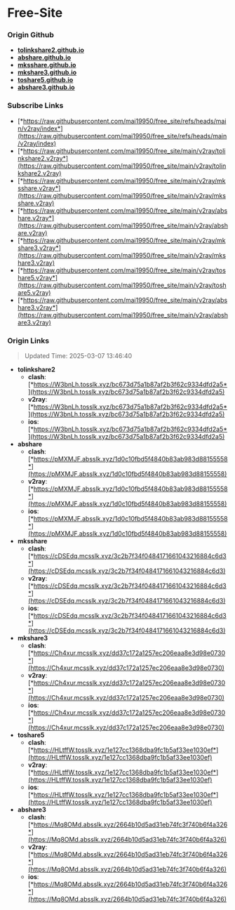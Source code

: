 # Free-Site

### Origin Github

- [**tolinkshare2.github.io**](https://github.com/tolinkshare2/tolinkshare2.github.io)
- [**abshare.github.io**](https://github.com/abshare/abshare.github.io)
- [**mksshare.github.io**](https://github.com/mksshare/mksshare.github.io)
- [**mkshare3.github.io**](https://github.com/mkshare3/mkshare3.github.io)
- [**toshare5.github.io**](https://github.com/toshare5/toshare5.github.io)
- [**abshare3.github.io**](https://github.com/abshare3/abshare3.github.io)

### Subscribe Links

- [*https://raw.githubusercontent.com/mai19950/free_site/refs/heads/main/v2ray/index*](https://raw.githubusercontent.com/mai19950/free_site/refs/heads/main/v2ray/index)
- [*https://raw.githubusercontent.com/mai19950/free_site/main/v2ray/tolinkshare2.v2ray*](https://raw.githubusercontent.com/mai19950/free_site/main/v2ray/tolinkshare2.v2ray)
- [*https://raw.githubusercontent.com/mai19950/free_site/main/v2ray/mksshare.v2ray*](https://raw.githubusercontent.com/mai19950/free_site/main/v2ray/mksshare.v2ray)
- [*https://raw.githubusercontent.com/mai19950/free_site/main/v2ray/abshare.v2ray*](https://raw.githubusercontent.com/mai19950/free_site/main/v2ray/abshare.v2ray)
- [*https://raw.githubusercontent.com/mai19950/free_site/main/v2ray/mkshare3.v2ray*](https://raw.githubusercontent.com/mai19950/free_site/main/v2ray/mkshare3.v2ray)
- [*https://raw.githubusercontent.com/mai19950/free_site/main/v2ray/toshare5.v2ray*](https://raw.githubusercontent.com/mai19950/free_site/main/v2ray/toshare5.v2ray)
- [*https://raw.githubusercontent.com/mai19950/free_site/main/v2ray/abshare3.v2ray*](https://raw.githubusercontent.com/mai19950/free_site/main/v2ray/abshare3.v2ray)

### Origin Links

> Updated Time: 2025-03-07 13:46:40

- **tolinkshare2**
  - **clash**: [*https://W3bnLh.tosslk.xyz/bc673d75a1b87af2b3f62c9334dfd2a5*](https://W3bnLh.tosslk.xyz/bc673d75a1b87af2b3f62c9334dfd2a5)
  - **v2ray**: [*https://W3bnLh.tosslk.xyz/bc673d75a1b87af2b3f62c9334dfd2a5*](https://W3bnLh.tosslk.xyz/bc673d75a1b87af2b3f62c9334dfd2a5)
  - **ios**: [*https://W3bnLh.tosslk.xyz/bc673d75a1b87af2b3f62c9334dfd2a5*](https://W3bnLh.tosslk.xyz/bc673d75a1b87af2b3f62c9334dfd2a5)
- **abshare**
  - **clash**: [*https://pMXMJF.absslk.xyz/1d0c10fbd5f4840b83ab983d88155558*](https://pMXMJF.absslk.xyz/1d0c10fbd5f4840b83ab983d88155558)
  - **v2ray**: [*https://pMXMJF.absslk.xyz/1d0c10fbd5f4840b83ab983d88155558*](https://pMXMJF.absslk.xyz/1d0c10fbd5f4840b83ab983d88155558)
  - **ios**: [*https://pMXMJF.absslk.xyz/1d0c10fbd5f4840b83ab983d88155558*](https://pMXMJF.absslk.xyz/1d0c10fbd5f4840b83ab983d88155558)
- **mksshare**
  - **clash**: [*https://cDSEdq.mcsslk.xyz/3c2b7f34f0484171661043216884c6d3*](https://cDSEdq.mcsslk.xyz/3c2b7f34f0484171661043216884c6d3)
  - **v2ray**: [*https://cDSEdq.mcsslk.xyz/3c2b7f34f0484171661043216884c6d3*](https://cDSEdq.mcsslk.xyz/3c2b7f34f0484171661043216884c6d3)
  - **ios**: [*https://cDSEdq.mcsslk.xyz/3c2b7f34f0484171661043216884c6d3*](https://cDSEdq.mcsslk.xyz/3c2b7f34f0484171661043216884c6d3)
- **mkshare3**
  - **clash**: [*https://Ch4xur.mcsslk.xyz/dd37c172a1257ec206eaa8e3d98e0730*](https://Ch4xur.mcsslk.xyz/dd37c172a1257ec206eaa8e3d98e0730)
  - **v2ray**: [*https://Ch4xur.mcsslk.xyz/dd37c172a1257ec206eaa8e3d98e0730*](https://Ch4xur.mcsslk.xyz/dd37c172a1257ec206eaa8e3d98e0730)
  - **ios**: [*https://Ch4xur.mcsslk.xyz/dd37c172a1257ec206eaa8e3d98e0730*](https://Ch4xur.mcsslk.xyz/dd37c172a1257ec206eaa8e3d98e0730)
- **toshare5**
  - **clash**: [*https://HLtffW.tosslk.xyz/1e127cc1368dba9fc1b5af33ee1030ef*](https://HLtffW.tosslk.xyz/1e127cc1368dba9fc1b5af33ee1030ef)
  - **v2ray**: [*https://HLtffW.tosslk.xyz/1e127cc1368dba9fc1b5af33ee1030ef*](https://HLtffW.tosslk.xyz/1e127cc1368dba9fc1b5af33ee1030ef)
  - **ios**: [*https://HLtffW.tosslk.xyz/1e127cc1368dba9fc1b5af33ee1030ef*](https://HLtffW.tosslk.xyz/1e127cc1368dba9fc1b5af33ee1030ef)
- **abshare3**
  - **clash**: [*https://Mq8OMd.absslk.xyz/2664b10d5ad31eb74fc3f740b6f4a326*](https://Mq8OMd.absslk.xyz/2664b10d5ad31eb74fc3f740b6f4a326)
  - **v2ray**: [*https://Mq8OMd.absslk.xyz/2664b10d5ad31eb74fc3f740b6f4a326*](https://Mq8OMd.absslk.xyz/2664b10d5ad31eb74fc3f740b6f4a326)
  - **ios**: [*https://Mq8OMd.absslk.xyz/2664b10d5ad31eb74fc3f740b6f4a326*](https://Mq8OMd.absslk.xyz/2664b10d5ad31eb74fc3f740b6f4a326)
